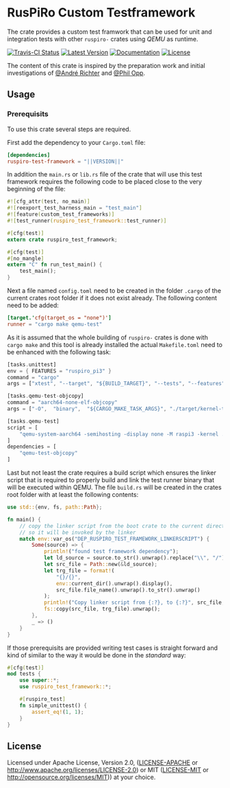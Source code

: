 # RusPiRo Custom Testframework

The crate provides a custom test framwork that can be used for unit and integration tests with other `ruspiro-` crates using *QEMU* as runtime.

[![Travis-CI Status](https://api.travis-ci.com/RusPiRo/ruspiro-test-framework.svg?branch=master)](https://travis-ci.com/RusPiRo/ruspiro-test-framework)
[![Latest Version](https://img.shields.io/crates/v/ruspiro-test-framework.svg)](https://crates.io/crates/ruspiro-test-framework)
[![Documentation](https://docs.rs/ruspiro-test-framework/badge.svg)](https://docs.rs/ruspiro-test-framework)
[![License](https://img.shields.io/crates/l/ruspiro-test-framework.svg)](https://github.com/RusPiRo/ruspiro-test-framework#license)

The content of this crate is inspired by the preparation work and initial investigations of [@André Richter](https://github.com/andre-richter) and [@Phil Opp](https://github.com/phil-opp).

## Usage

### Prerequisits

To use this crate several steps are required.

First add the dependency to your ``Cargo.toml`` file:

```toml
[dependencies]
ruspiro-test-framework = "||VERSION||"
```

In addition the `main.rs` or `lib.rs` file of the crate that will use this test framework requires the following code to be placed close to the very beginning of the file:

```rust
#![cfg_attr(test, no_main)]
#![reexport_test_harness_main = "test_main"]
#![feature(custom_test_frameworks)]
#![test_runner(ruspiro_test_framework::test_runner)]

#[cfg(test)]
extern crate ruspiro_test_framework;

#[cfg(test)]
#[no_mangle]
extern "C" fn run_test_main() {
    test_main();
}
```

Next a file named `config.toml` need to be created in the folder `.cargo` of the current crates root folder if it does not exist already. The following content need to be added:

```toml
[target.'cfg(target_os = "none")']
runner = "cargo make qemu-test"
```

As it is assumed that the whole building of `ruspiro-` crates is done with `cargo make` and this tool is already installed the actual `Makefile.toml` need to be enhanced with the following task:

```rust
[tasks.unittest]
env = { FEATURES = "ruspiro_pi3" }
command = "cargo"
args = ["xtest", "--target", "${BUILD_TARGET}", "--tests", "--features", "${FEATURES}"]

[tasks.qemu-test-objcopy]
command = "aarch64-none-elf-objcopy"
args = ["-O",  "binary",  "${CARGO_MAKE_TASK_ARGS}", "./target/kernel-test.img"]

[tasks.qemu-test]
script = [
    "qemu-system-aarch64 -semihosting -display none -M raspi3 -kernel ./target/kernel-test.img -serial null -serial stdio -d int,mmu -D qemu-test.log"
]
dependencies = [
    "qemu-test-objcopy"
]
```

Last but not least the crate requires a build script which ensures the linker script that is required to properly build and link the test runner binary that will be executed within QEMU. The file `build.rs` will be created in the crates root folder with at least the following contents:

```rust
use std::{env, fs, path::Path};

fn main() {
    // copy the linker script from the boot crate to the current directory
    // so it will be invoked by the linker
    match env::var_os("DEP_RUSPIRO_TEST_FRAMEWORK_LINKERSCRIPT") {
        Some(source) => {
            println!("found test framework dependency");
            let ld_source = source.to_str().unwrap().replace("\\", "/");
            let src_file = Path::new(&ld_source);
            let trg_file = format!(
                "{}/{}",
                env::current_dir().unwrap().display(),
                src_file.file_name().unwrap().to_str().unwrap()
            );
            println!("Copy linker script from {:?}, to {:?}", src_file, trg_file);
            fs::copy(src_file, trg_file).unwrap();
        },
        _ => ()
    }
}
```

If those prerequisits are provided writing test cases is straight forward and kind of similar to the way it would be done in the *standard* way:

```rust
#[cfg(test)]
mod tests {
    use super::*;
    use ruspiro_test_framework::*;

    #[ruspiro_test]
    fn simple_unittest() {
        assert_eq!(1, 1);
    }
}
```

## License

Licensed under Apache License, Version 2.0, ([LICENSE-APACHE](LICENSE-APACHE) or http://www.apache.org/licenses/LICENSE-2.0) or MIT ([LICENSE-MIT](LICENSE-MIT) or http://opensource.org/licenses/MIT)) at your choice.
